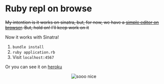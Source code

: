 # Ruby repl on browse

~~My intention is it works on sinatra, but, for now, we have a [simple editor on browser](https://pacific-gorge-33451.herokuapp.com/). But, hold on! I'll keep work on it~~

Now it works with Sinatra!

1. ` bundle install `
2. ` ruby application.rb `
3. Visit ` localhost:4567 `

Or you can see it on [heroku](https://pacific-gorge-33451.herokuapp.com/)

<p align="center">
  <img src="https://media.giphy.com/media/3oEjI5VtIhHvK37WYo/giphy.gif" alt="sooo nice" />
</p>
